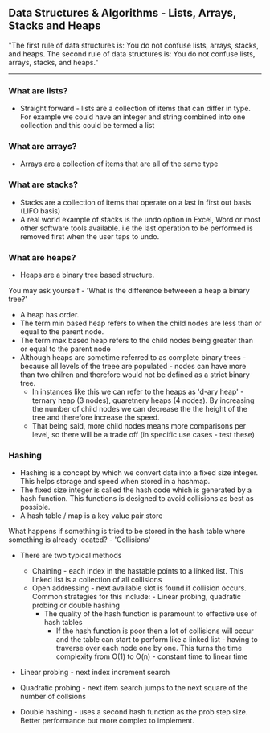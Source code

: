 
## Data Structures & Algorithms - Lists, Arrays, Stacks and Heaps

"The first rule of data structures is: You do not confuse lists, arrays, stacks, and heaps. The second rule of data structures is: You do not confuse lists, arrays, stacks, and heaps."

---

### What are lists? 
- Straight forward - lists are a collection of items that can differ in type. For example we could have an integer and string combined into one collection and this could be termed a list

### What are arrays?
- Arrays are a collection of items that are all of the same type

### What are stacks?
- Stacks are a collection of items that operate on a last in first out basis (LIFO basis)
- A real world example of stacks is the undo option in Excel, Word or most other software tools available. i.e the last operation to be performed is removed first when the user taps to undo.

### What are heaps?
- Heaps are a binary tree based structure. 

You may ask yourself - 'What is the difference betweeen a heap a  binary tree?'
- A heap has order. 
- The term min based heap refers to when the child nodes are less than or equal to the parent node. 
- The term max based heap refers to the child nodes being greater than or equal to the parent node
- Although heaps are sometime referred to as complete binary trees - because all levels of the treee are populated - nodes can have more than two chilren and therefore would not be defined as a strict binary tree.
  - In instances like this we can refer to the heaps as 'd-ary heap' - ternary heap (3 nodes), quaretnery heaps (4 nodes). By increasing the number of child nodes we can decrease the the height of the tree and therefore increase the speed.
  - That being said, more child nodes means more comparisons per level, so there will be a trade off (in specific use cases - test these)


### Hashing
- Hashing is a concept by which we convert data into a fixed size integer. This helps storage and speed when stored in a hashmap.
- The fixed size integer is called the hash code which is generated by a hash function. This functions is designed to avoid collisions as best as possible.
- A hash table / map is a key value pair store


What happens if something is tried to be stored in the hash table where something is already located? - 'Collisions'
- There are two typical methods
	- Chaining - each index in the hastable points to a linked list. This linked list is a collection of all collisions
	- Open addressing - next available slot is found if collision occurs. Common strategies for this include:
        	- Linear probing, quadratic probing or double hashing
      	- The quality of the hash function is paramount to effective use of hash tables
        	- If the hash function is poor then a lot of collisions will occur and the table can start to perform like a linked list - having to traverse over each node one by one. This turns the time complexity from O(1) to O(n) - constant time to linear time

- Linear probing - next index increment search
- Quadratic probing - next item search jumps to the next square of the number of collsions
- Double hashing - uses a second hash function as the prob step size. Better performance but more complex to implement.





  
